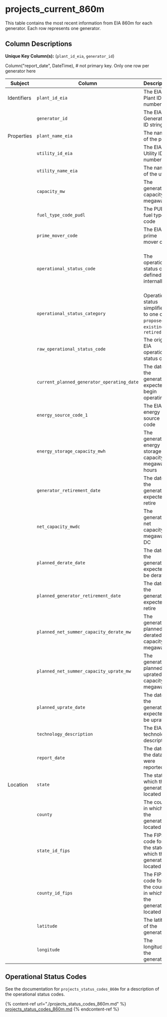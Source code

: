 # projects_current_860m

This table contains the most recent information from EIA 860m for each generator. Each row represents one generator.

## Column Descriptions

**Unique Key Column(s):** (`plant_id_eia`, `generator_id`)

Column("report_date", DateTime),  # not primary key. Only one row per generator here

|Subject|Column|Description|Source|Notes|
|----|----|----|----|----|
|Identifiers|`plant_id_eia`|The EIA Plant ID number|EIA||
||`generator_id`|The EIA Generator ID string|EIA||
|Properties|`plant_name_eia`|The name of the plant|EIA||
||`utility_id_eia`|The EIA Utility ID number|EIA||
||`utility_name_eia`|The name of the utility|EIA||
||`capacity_mw`|The generator's capacity in megawatts|EIA||
||`fuel_type_code_pudl`|The PUDL fuel type code|PUDL||
||`prime_mover_code`|The EIA prime mover code|EIA||
||`operational_status_code`|The operational status code defined internally|derived|See the notes below for more details|
||`operational_status_category`|Operational status simplified to one of `proposed`, `existing`, or `retired`|derived||
||`raw_operational_status_code`|The original EIA operational status code|EIA||
||`current_planned_generator_operating_date`|The date the generator is expected to begin operating|EIA||
||`energy_source_code_1`|The EIA energy source code|EIA||
||`energy_storage_capacity_mwh`|The generator's energy storage capacity in megawatt-hours|EIA||
||`generator_retirement_date`|The date the generator is expected to retire|EIA||
||`net_capacity_mwdc`|The generator's net capacity in megawatts DC|EIA||
||`planned_derate_date`|The date the generator is expected to be derated|EIA||
||`planned_generator_retirement_date`|The date the generator is expected to retire|EIA||
||`planned_net_summer_capacity_derate_mw`|The generator's planned derated capacity in megawatts|EIA||
||`planned_net_summer_capacity_uprate_mw`|The generator's planned uprated capacity in megawatts|EIA||
||`planned_uprate_date`|The date the generator is expected to be uprated|EIA||
||`technology_description`|The EIA technology description|EIA||
||`report_date`|The date the data were reported|EIA||
|Location|`state`|The state in which the generator is located|EIA||
||`county`|The county in which the generator is located|EIA||
||`state_id_fips`|The FIPS code for the state in which the generator is located|EIA||
||`county_id_fips`|The FIPS code for the county in which the generator is located|EIA||
||`latitude`|The latitude of the generator|EIA||
||`longitude`|The longitude of the generator|EIA||

## Operational Status Codes

See the documentation for `projects_status_codes_860m` for a description of the operational status codes.

{% content-ref url="./projects_status_codes_860m.md" %}
[projects_status_codes_860m.md](./projects_status_codes_860m.md)
{% endcontent-ref %}
